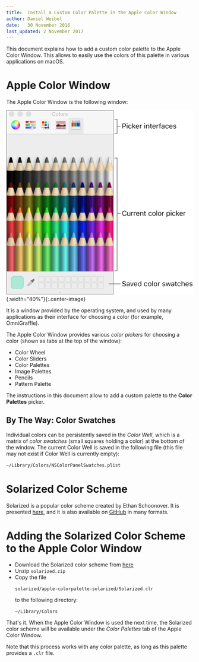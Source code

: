 ```yaml
---
title:  Install a Custom Color Palette in the Apple Color Window
author: Daniel Weibel
date:   30 November 2016
last_updated: 2 November 2017
---
```


This document explains how to add a custom color palette to the Apple Color Window. This allows to easily use the colors of this palette in various applications on macOS.

Apple Color Window
==================

The Apple Color Window is the following window:

![Apple Color Window](assets/apple-color-window.png){:width="40%"}{:.center-image}

It is a window provided by the operating system, and used by many applications as their interface for choosing a color (for example, OmniGraffle).

The Apple Color Window provides various *color pickers* for choosing a color (shown as tabs at the top of the window):

- Color Wheel
- Color Sliders
- Color Palettes
- Image Palettes
- Pencils
- Pattern Palette

The instructions in this document allow to add a custom palette to the **Color Palettes** picker.

## By The Way: Color Swatches

Individual colors can be persistently saved in the *Color Well*, which is a matrix of *color swatches* (small squares holding a color) at the bottom of the window. The current Color Well is saved in the following file (this file may not exist if Color Well is currently empty):

~~~bash
~/Library/Colors/NSColorPanelSwatches.plist
~~~


Solarized Color Scheme
=========

Solarized is a popular color scheme created by Ethan Schoonover. It is presented [here](http://ethanschoonover.com/solarized), and it is also available on [GitHub](https://github.com/altercation/solarized) in many formats.


Adding the Solarized Color Scheme to the Apple Color Window
============================================================

- Download the Solarized color scheme from [here](http://ethanschoonover.com/solarized/files/solarized.zip)
- Unzip `solarized.zip`
- Copy the file
    ~~~
    solarized/apple-colorpalette-solarized/Solarized.clr
    ~~~
    to the following directory:
    ~~~
    ~/Library/Colors
    ~~~

That's it. When the Apple Color Window is used the next time, the Solarized color scheme will be available under the *Color Palettes* tab of the Apple Color Window.

Note that this process works with any color palette, as long as this palette provides a `.clr` file.
